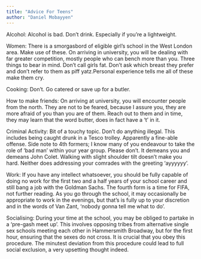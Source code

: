 ```yaml
---
title: "Advice For Teens"
author: "Daniel Mobayyen"
---
```


Alcohol: Alcohol is bad. Don’t drink. Especially if you’re a lightweight.

Women: There is a smorgasbord of eligible girl’s school in the West London area. Make use of these. On arriving in university, you will be dealing with far greater competition, mostly people who can bench more than you. Three things to bear in mind. Don’t call girls fat. Don’t ask which breast they prefer and don’t refer to them as piff yatz.Personal experience tells me all of these make them cry.

Cooking: Don’t. Go catered or save up for a butler.

How to make friends: On arriving at university, you will encounter people from the north. They are not to be feared, because I assure you, they are more afraid of you than you are of them. Reach out to them and in time, they may learn that the word butter, does in fact have a ‘t’ in it.

Criminal Activity: Bit of a touchy topic. Don’t do anything illegal. This includes being caught drunk in a Tesco trolley. Apparently a fine-able offense.  Side note to 4th formers; I know many of you endeavour to take the role of ‘bad man’ within your year group. Please don’t. It demeans you and demeans John Colet. Walking with slight shoulder tilt doesn’t make you hard. Neither does addressing your comrades with the greeting ‘ayyyyyy’.

Work: If you have any intellect whatsoever, you should be fully capable of doing no work for the first two and a half years of your school career and still bang a job with the Goldman Sachs. The fourth form is a time for FIFA, not further reading. As you go through the school, it may occasionally be appropriate to work in the evenings, but that’s is fully up to your discretion and in the words of Van Zant, ‘nobody gonna tell me what to do’.

Socialising: During your time at the school, you may be obliged to partake in a ‘pre-gash meet up’. This involves opposing tribes from alternative single sex schools meeting each other in Hammersmith Broadway, but for the first hour, ensuring that the sexes do not cross. It is crucial that you obey this procedure. The minutest deviation from this procedure could lead to full social exclusion, a very upsetting thought indeed.
